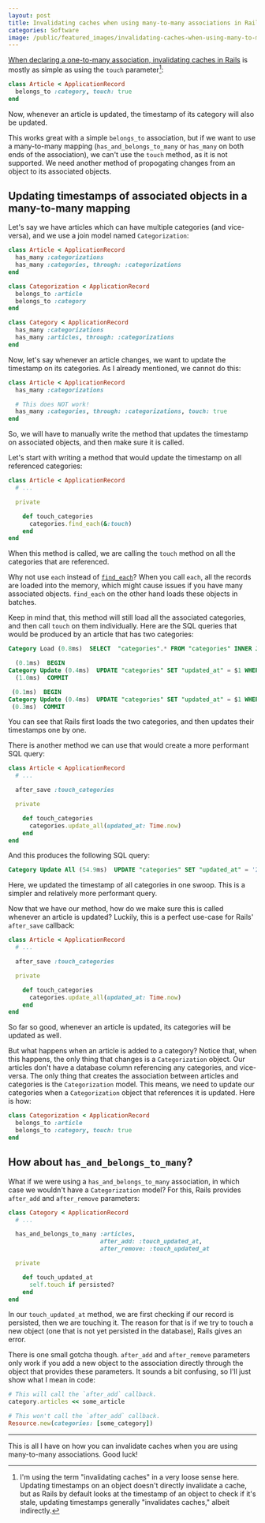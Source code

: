 ```yaml
---
layout: post
title: Invalidating caches when using many-to-many associations in Rails
categories: Software
image: /public/featured_images/invalidating-caches-when-using-many-to-many-associations-in-rails.jpg
---
```


[When declaring a one-to-many association, invalidating caches in Rails](/getting-started-with-http-caching-in-rails/) is mostly as simple as using the `touch` parameter[^1]:

```ruby
class Article < ApplicationRecord
  belongs_to :category, touch: true
end
```

Now, whenever an article is updated, the timestamp of its category will also be updated.

This works great with a simple `belongs_to` association, but if we want to use a many-to-many mapping (`has_and_belongs_to_many` or `has_many` on both ends of the association), we can't use the `touch` method, as it is not supported. We need another method of propogating changes from an object to its associated objects.

## Updating timestamps of associated objects in a many-to-many mapping

Let's say we have articles which can have multiple categories (and vice-versa), and we use a join model named `Categorization`:

```ruby
class Article < ApplicationRecord
  has_many :categorizations
  has_many :categories, through: :categorizations
end

class Categorization < ApplicationRecord
  belongs_to :article
  belongs_to :category
end

class Category < ApplicationRecord
  has_many :categorizations
  has_many :articles, through: :categorizations
end
```

Now, let's say whenever an article changes, we want to update the timestamp on its categories. As I already mentioned, we cannot do this:

```ruby
class Article < ApplicationRecord
  has_many :categorizations

  # This does NOT work!
  has_many :categories, through: :categorizations, touch: true
end
```

So, we will have to manually write the method that updates the timestamp on associated objects, and then make sure it is called.

Let's start with writing a method that would update the timestamp on all referenced categories:

```ruby
class Article < ApplicationRecord
  # ...

  private

    def touch_categories
      categories.find_each(&:touch)
    end
end
```

When this method is called, we are calling the `touch` method on all the categories that are referenced.

Why not use `each` instead of [`find_each`](https://api.rubyonrails.org/classes/ActiveRecord/Batches.html#method-i-find_each)? When you call `each`, all the records are loaded into the memory, which might cause issues if you have many associated objects. `find_each` on the other hand loads these objects in batches.

Keep in mind that, this method will still load all the associated categories, and then call `touch` on them individually. Here are the SQL queries that would be produced by an article that has two categories:

```sql
Category Load (0.8ms)  SELECT  "categories".* FROM "categories" INNER JOIN "categorizations" ON "categories"."id" = "categorizations"."category_id" WHERE "categorizations"."article_id" = $1 ORDER BY "categories"."id" ASC LIMIT $2  [["article_id", 28], ["LIMIT", 1000]]

  (0.1ms)  BEGIN
Category Update (0.4ms)  UPDATE "categories" SET "updated_at" = $1 WHERE "categories"."id" = $2  [["updated_at", "2018-11-30 10:06:31.097594"], ["id", 2]]
  (1.0ms)  COMMIT

 (0.1ms)  BEGIN
Category Update (0.4ms)  UPDATE "categories" SET "updated_at" = $1 WHERE "categories"."id" = $2  [["updated_at", "2018-11-30 10:06:31.100250"], ["id", 5]]
 (0.3ms)  COMMIT
```

You can see that Rails first loads the two categories, and then updates their timestamps one by one.

There is another method we can use that would create a more performant SQL query:

```ruby
class Article < ApplicationRecord
  # ...

  after_save :touch_categories

  private

    def touch_categories
      categories.update_all(updated_at: Time.now)
    end
end
```

And this produces the following SQL query:

```sql
Category Update All (54.9ms)  UPDATE "categories" SET "updated_at" = '2018-11-30 10:05:22.302699' WHERE "categories"."id" IN (SELECT "categories"."id" FROM "categories" INNER JOIN "categorizations" ON "categories"."id" = "categorizations"."category_id" WHERE "categorizations"."article_id" = $1 ORDER BY "categories"."title" ASC)  [["article_id", 28]]
```

Here, we updated the timestamp of all categories in one swoop. This is a simpler and relatively more performant query.

Now that we have our method, how do we make sure this is called whenever an article is updated? Luckily, this is a perfect use-case for Rails' `after_save` callback:

```ruby
class Article < ApplicationRecord
  # ...

  after_save :touch_categories

  private

    def touch_categories
      categories.update_all(updated_at: Time.now)
    end
end
```

So far so good, whenever an article is updated, its categories will be updated as well.

But what happens when an article is added to a category? Notice that, when this happens, the only thing that changes is a `Categorization` object. Our articles don't have a database column referencing any categories, and vice-versa. The only thing that creates the association between articles and categories is the `Categorization` model. This means, we need to update our categories when a `Categorization` object that references it is updated. Here is how:

```ruby
class Categorization < ApplicationRecord
  belongs_to :article
  belongs_to :category, touch: true
end
```

## How about `has_and_belongs_to_many`?
What if we were using a `has_and_belongs_to_many` association, in which case we wouldn't have a `Categorization` model? For this, Rails provides `after_add` and `after_remove` parameters:

```ruby
class Category < ApplicationRecord
  # ...

  has_and_belongs_to_many :articles,
                          after_add: :touch_updated_at,
                          after_remove: :touch_updated_at

  private

    def touch_updated_at
      self.touch if persisted?
    end
end
```

In our `touch_updated_at` method, we are first checking if our record is persisted, then we are touching it. The reason for that is if we try to touch a new object (one that is not yet persisted in the database), Rails gives an error.

There is one small gotcha though. `after_add` and `after_remove` parameters only work if you add a new object to the association directly through the object that provides these parameters. It sounds a bit confusing, so I'll just show what I mean in code:

```ruby
# This will call the `after_add` callback.
category.articles << some_article

# This won't call the `after_add` callback.
Resource.new(categories: [some_category])
```

---

This is all I have on how you can invalidate caches when you are using many-to-many associations. Good luck!

[^1]: I'm using the term "invalidating caches" in a very loose sense here. Updating timestamps on an object doesn't directly invalidate a cache, but as Rails by default looks at the timestamp of an object to check if it's stale, updating timestamps generally "invalidates caches," albeit indirectly.
